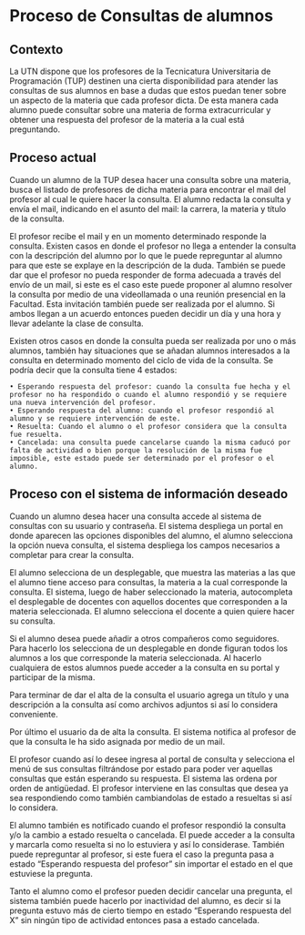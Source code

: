 # Proceso de Consultas de alumnos
## Contexto
La UTN dispone que los profesores de la Tecnicatura Universitaria de Programación (TUP) destinen una cierta disponibilidad para atender las consultas de sus alumnos en base a dudas que estos puedan tener sobre un aspecto de la materia que cada profesor dicta. De esta manera cada alumno puede consultar sobre una materia de forma extracurricular y obtener una respuesta del profesor de la materia a la cual está preguntando. 

## Proceso actual
Cuando un alumno de la TUP desea hacer una consulta sobre una materia, busca el listado de profesores de dicha materia para encontrar el mail del profesor al cual le quiere hacer la consulta. El alumno redacta la consulta y envía el mail, indicando en el asunto del mail: la carrera, la materia y título de la consulta.

El profesor recibe el mail y en un momento determinado responde la consulta. Existen casos en donde el profesor no llega a entender la consulta con la descripción del alumno por lo que le puede repreguntar al alumno para que este se explaye en la descripción de la duda. También se puede dar que el profesor no pueda responder de forma adecuada a través del envío de un mail, si este es el caso este puede proponer al alumno resolver la consulta por medio de una videollamada o una reunión presencial en la Facultad. Esta invitación también puede ser realizada por el alumno. Si ambos llegan a un acuerdo entonces pueden decidir un día y una hora y llevar adelante la clase de consulta.

Existen otros casos en donde la consulta pueda ser realizada por uno o más alumnos, también hay situaciones que se añadan alumnos interesados a la consulta en determinado momento del ciclo de vida de la consulta. Se podría decir que la consulta tiene 4 estados:

    • Esperando respuesta del profesor: cuando la consulta fue hecha y el profesor no ha respondido o cuando el alumno respondió y se requiere una nueva intervención del profesor. 
    • Esperando respuesta del alumno: cuando el profesor respondió al alumno y se requiere intervención de este.
    • Resuelta: Cuando el alumno o el profesor considera que la consulta fue resuelta.
    • Cancelada: una consulta puede cancelarse cuando la misma caducó por falta de actividad o bien porque la resolución de la misma fue imposible, este estado puede ser determinado por el profesor o el alumno.

## Proceso con el sistema de información deseado
Cuando un alumno desea hacer una consulta accede al sistema de consultas con su usuario y contraseña. El sistema despliega un portal en donde aparecen las opciones disponibles del alumno, el alumno selecciona la opción nueva consulta, el sistema despliega los campos necesarios a completar para crear la consulta.

El alumno selecciona de un desplegable, que muestra las materias a las que el alumno tiene acceso para consultas, la materia a la cual corresponde la consulta. El sistema, luego de haber seleccionado la materia, autocompleta el desplegable de docentes con aquellos docentes que corresponden a la materia seleccionada. El alumno selecciona el docente a quien quiere hacer su consulta.

Si el alumno desea puede añadir a otros compañeros como seguidores. Para hacerlo los selecciona de un desplegable en donde figuran todos los alumnos a los que corresponde la materia seleccionada. Al hacerlo cualquiera de estos alumnos puede acceder a la consulta en su portal y participar de la misma.

Para terminar de dar el alta de la consulta el usuario agrega un título y una descripción a la consulta así como archivos adjuntos si así lo considera conveniente.

Por último el usuario da de alta la consulta. El sistema notifica al profesor de que la consulta le ha sido asignada por medio de un mail.

El profesor cuando así lo desee ingresa al portal de consulta y selecciona el menú de sus consultas filtrándose por estado para poder ver aquellas consultas que están esperando su respuesta. El sistema las ordena por orden de antigüedad. El profesor interviene en las consultas que desea ya sea respondiendo como también cambiandolas de estado a resueltas si así lo considera.


El alumno también es notificado cuando el profesor respondió la consulta y/o la cambio a estado resuelta o cancelada. El puede acceder a la consulta y marcarla como resuelta si no lo estuviera y así lo considerase. También puede repreguntar al profesor, si este fuera el caso la pregunta pasa a estado “Esperando respuesta del profesor” sin importar el estado en  el que estuviese la pregunta.

Tanto el alumno como el profesor pueden decidir cancelar una pregunta, el sistema también puede hacerlo por inactividad del alumno, es decir si la pregunta estuvo más de cierto tiempo en estado “Esperando respuesta del X” sin ningún tipo de actividad entonces pasa a estado cancelada.
